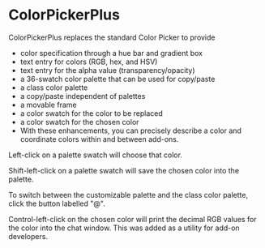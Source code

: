 # ColorPickerPlus

ColorPickerPlus replaces the standard Color Picker to provide

- color specification through a hue bar and gradient box
- text entry for colors (RGB, hex, and HSV)
- text entry for the alpha value (transparency/opacity)
- a 36-swatch color palette that can be used for copy/paste
- a class color palette
- a copy/paste independent of palettes
- a movable frame
- a color swatch for the color to be replaced
- a color swatch for the chosen color
- With these enhancements, you can precisely describe a color and coordinate colors within and between add-ons.

Left-click on a palette swatch will choose that color.

Shift-left-click on a palette swatch will save the chosen color into the palette.

To switch between the customizable palette and the class color palette, click the button labelled "@".

Control-left-click on the chosen color will print the decimal RGB values for the color into the chat window. This was added as a utility for add-on developers.
